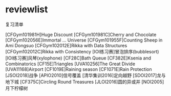 # reviewlist
复习清单

[CFGym101981H]Huge Discount
[CFGym101981C]Cherry and Chocolate
[CFGym102056E]Immortal … Universe
[CFGym101955F]Counting Sheep in Ami Dongsuo
[CFGym102012E]Rikka with Data Structures
[CFGym102012C]Rikka with Consistency
[IOI练习赛]冒泡排序(bubblesort)
[IOI练习赛]风琴(xylophone)
[CF28C]Bath Queue
[CF382E]Ksenia and Combinatorics
[CF15E]Triangles
[UVA10256]The Great Divide
[UVA11168]Airport
[CF1019E]Raining season
[CF1071E]Rain Protection
[JSOI2018]战争
[APIO2010]信号覆盖
[清华集训2016]定向越野
[SDOI2017]龙与地下城
[CF375C]Circling Round Treasures
[JLOI2016]圆的异或并
[NOI2005]月下柠檬树